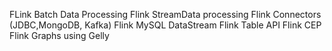 FLink Batch Data Processing
Flink StreamData processing
Flink Connectors (JDBC,MongoDB, Kafka)
Flink MySQL DataStream
Flink Table API
Flink CEP
Flink Graphs using Gelly
